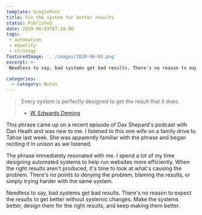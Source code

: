 ```yaml
---
template: SinglePost
title: Fix the system for better results
status: Published
date: 2020-06-03T07:34:00
tags:
 - automation
 - equality
 - strategy
featuredImage: '../images/2020-06-03.png'
excerpt: >-
 Needless to say, bad systems get bad results. There's no reason to expect the results to get better without systemic changes. Make the systems better, design them for the right results, and keep making them better.

categories:
  - category: Notes
---
```

> Every system is perfectly designed to get the result that it does. 
> - [W. Edwards Deming](https://www.goodreads.com/quotes/7224415-every-system-is-perfectly-designed-to-get-the-result-that)

This phrase came up on a recent episode of Dax Shepard's podcast with Dan Heath and was new to me. I listened to this one wife on a family drive to Tahoe last week. She was apparently familiar with the phrase and began reciting it in unison as we listened.

The phrase immediately resonated with me. I spend a lot of my time designing automated systems to help run websites more efficiently. When the right results aren't produced, it's time to look at what's causing the problem. There's no points to denying the problem, blaming the results, or simply trying harder with the same system.

Needless to say, bad systems get bad results. There's no reason to expect the results to get better without systemic changes. Make the systems better, design them for the right results, and keep making them better.
